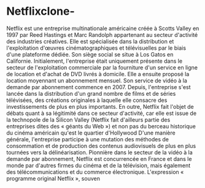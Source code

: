 # Netflixclone-
Netflix est une entreprise multinationale américaine créée à Scotts Valley en 1997 par Reed Hastings et Marc Randolph appartenant au secteur d'activité des industries créatives. Elle est spécialisée dans la distribution et l'exploitation d'œuvres cinématographiques et télévisuelles par le biais d'une plateforme dédiée. Son siège social se situe à Los Gatos en Californie. Initialement, l'entreprise était uniquement présente dans le secteur de l'exploitation commerciale par la fourniture d'un service en ligne de location et d'achat de DVD livrés à domicile. Elle a ensuite proposé la location moyennant un abonnement mensuel. Son service de vidéo à la demande par abonnement commence en 2007. Depuis, l'entreprise s'est lancée dans la distribution d'un grand nombre de films et de séries télévisées, des créations originales à laquelle elle consacre des investissements de plus en plus importants. En outre, Netflix fait l'objet de débats quant à sa légitimité dans ce secteur d'activité, car elle est issue de la technopole de la Silicon Valley (Netflix fait d'ailleurs partie des entreprises dites des « géants du Web ») et non pas du berceau historique du cinéma américain qu'est le quartier d'Hollywood D'une manière générale, l'entreprise participe à une mutation des méthodes de consommation et de production des contenus audiovisuels de plus en plus tournées vers la délinéarisation. Pionnière dans le secteur de la vidéo à la demande par abonnement, Netflix est concurrencée en France et dans le monde par d'autres firmes du cinéma et de la télévision, mais également des télécommunications et du commerce électronique. L'expression « programme original Netflix », souven
